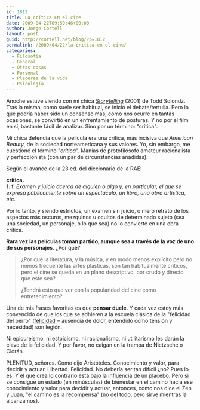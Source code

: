 ```yaml
---
id: 1812
title: La crítica EN el cine
date: 2009-04-22T09:50:46+00:00
author: Jorge Cortell
layout: post
guid: http://cortell.net/blog/?p=1812
permalink: /2009/04/22/la-critica-en-el-cine/
categories:
  - Filosofí­a
  - General
  - Otras cosas
  - Personal
  - Placeres de la vida
  - Psicología
---
```

Anoche estuve viendo con mi chica _<a title="http://www.imdb.com/title/tt0250081/" href="http://www.imdb.com/title/tt0250081/" target="_blank">Storytelling</a>_ (2001) de Todd Solondz. Tras la misma, como suele ser habitual, se inició el debate/tertulia. Pero lo que podría haber sido un consenso más, como nos ocurre en tantas ocasiones, se convirtió en un enfrentamiento de posturas. Y no por el film en sí, bastante fácil de analizar. Sino por un término: "crítica".

Mi chica defendía que la película era una crítica, más incisiva que _American Beauty_, de la sociedad norteamericana y sus valores. Yo, sin embargo, me cuestioné el término "_crítica_". Manías de protofilósofo amateur racionalista y perfeccionista (con un par de circunstancias añadidas).

Según el avance de la 23 ed. del diccionario de la RAE: 
  
<span class="eLema"><strong>crítica</strong></span><span class="eLema"><strong>.<span style="font-weight: normal"><br /> <span class="eOrdenAcepLema"><strong>1. </strong></span><span class="eAbrv"><span class="eAbrv" title="nombre femenino">f.</span></span><span class="eAcep"> <em>Examen y juicio acerca de alguien o algo y, en particular, el que se expresa públicamente sobre un espectáculo, un libro, una obra artística, etc.</em></span></span></strong></span>

Por lo tanto, y siendo estrictos, un examen sin juicio, o mero retrato de los aspectos más oscuros, mezquinos u ocultos de determinado sujeto (sea una sociedad, un personaje, o lo que sea) no lo convierte en una obra crítica.

**Rara vez las películas toman partido, aunque sea a través de la voz de uno de sus personajes**. ¿Por qué?

> ¿Por qué la literatura, y la música, y en modo menos explícito pero no menos frecuente las artes plásticas, son tan habitualmente críticos, pero el cine se queda en un plano descriptivo, por crudo y directo que este sea?
> 
> ¿Tendrá esto que ver con la popularidad del cine como entretenimiento? 

Una de mis frases favoritas es que **pensar duele**. Y cada vez estoy más convencido de que los que se adhieren a la escuela clásica de la "felicidad del perro" (<a title="http://es.wikipedia.org/wiki/Felicidad" href="http://es.wikipedia.org/wiki/Felicidad" target="_blank">felicidad</a> = ausencia de dolor, entendido como tensión y necesidad) son legión.

Ni epicureismo, ni estoicismo, ni racionalismo, ni utilitarismo les darán la clave de la felicidad. Y por favor, no caigan en la trampa de Nietzsche o Ciorán.

PLENITUD, señores. Como dijo Aristóteles. Conocimiento y valor, para decidir y actuar. Libertad. Felicidad. No debería ser tan difícil ¿no? Pues lo es. Y el que crea lo contrario está bajo la influencia de un placebo. Pero si se consigue un estado (en minúsculas) de bienestar en el camino hacia ese conocimiento y valor para decidir y actuar, entonces, como nos dice el Zen y Juan, "el camino es la recompensa" (no del todo, pero sirve mientras la alcanzamos).